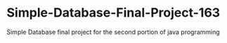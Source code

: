 Simple-Database-Final-Project-163
=================================

Simple Database final project for the second portion of java programming
